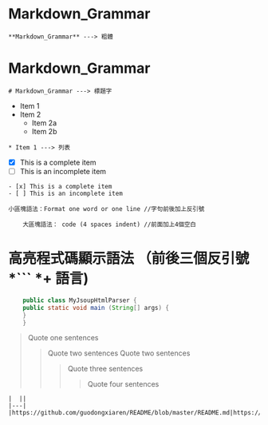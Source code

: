 # **Markdown_Grammar**
```
**Markdown_Grammar** ---> 粗體
```
# Markdown_Grammar
```
# Markdown_Grammar ---> 標題字
```
* Item 1
* Item 2
  * Item 2a
  * Item 2b
```
* Item 1 ---> 列表
```
- [x] This is a complete item
- [ ] This is an incomplete item
```
- [x] This is a complete item
- [ ] This is an incomplete item
```
`小區塊語法：Format one word or one line //字句前後加上反引號`
```
    大區塊語法： code (4 spaces indent) //前面加上4個空白
```
# 高亮程式碼顯示語法 （前後三個反引號 *``` *+ 語言)
```Java
    public class MyJsoupHtmlParser {
	public static void main (String[] args) {
	}
    }
```
> Quote one sentences
>>Quote two sentences
>>Quote two sentences
>>>Quote three sentences
>>>>Quote four sentences
```
|  ||
|---|
|https://github.com/guodongxiaren/README/blob/master/README.md|https://ithelp.ithome.com.tw/articles/10203758|


